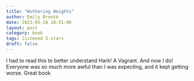 ```yaml
---
title: "Wuthering Heights"
author: Emily Brontë
date: 2023-05-20 20:51:00
layout: post
category: book
tags: listened 5-stars
draft: false
---
```


I had to read this to better understand Hark! A Vagrant. And now I do! Everyone was so much more awful than I was expecting, and it kept getting worse. Great book
